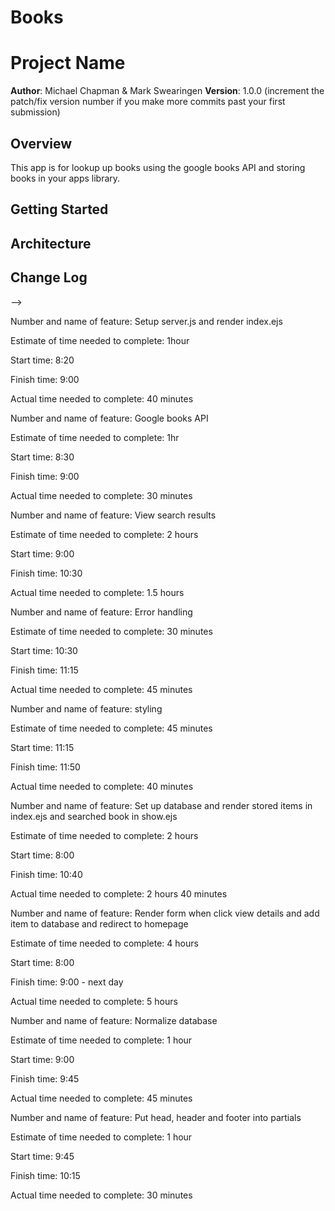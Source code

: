 # Books
# Project Name

**Author**: Michael Chapman & Mark Swearingen
**Version**: 1.0.0 (increment the patch/fix version number if you make more commits past your first submission)

## Overview
This app is for lookup up books using the google books API and storing books in your apps library.

## Getting Started
<!-- What are the steps that a user must take in order to build this app on their own machine and get it running? -->

## Architecture
<!-- Provide a detailed description of the application design. What technologies (languages, libraries, etc) you're using, and any other relevant design information. -->

## Change Log
<!-- Use this area to document the iterative changes made to your application as each feature is successfully implemented. Use time stamps. Here's an examples:

01-01-2001 4:59pm - Application now has a fully-functional express server, with GET and POST routes for the book resource.

## Credits and Collaborations
<!-- Give credit (and a link) to other people or resources that helped you build this application. -->
-->

Number and name of feature: Setup server.js and render index.ejs

Estimate of time needed to complete: 1hour

Start time: 8:20

Finish time: 9:00

Actual time needed to complete: 40 minutes

Number and name of feature: Google books API

Estimate of time needed to complete: 1hr

Start time: 8:30

Finish time: 9:00

Actual time needed to complete: 30 minutes 

Number and name of feature: View search results

Estimate of time needed to complete: 2 hours

Start time: 9:00

Finish time: 10:30

Actual time needed to complete: 1.5 hours

Number and name of feature: Error handling

Estimate of time needed to complete: 30 minutes

Start time: 10:30

Finish time: 11:15

Actual time needed to complete: 45 minutes

Number and name of feature: styling

Estimate of time needed to complete: 45 minutes

Start time: 11:15

Finish time: 11:50

Actual time needed to complete: 40 minutes


Number and name of feature: Set up database and render stored items in index.ejs and searched book in show.ejs

Estimate of time needed to complete: 2 hours

Start time: 8:00

Finish time: 10:40

Actual time needed to complete: 2 hours 40 minutes

Number and name of feature: Render form when click view details and add item to database and redirect to homepage

Estimate of time needed to complete: 4 hours

Start time: 8:00

Finish time: 9:00 - next day

Actual time needed to complete: 5 hours

Number and name of feature: Normalize database

Estimate of time needed to complete: 1 hour

Start time: 9:00

Finish time: 9:45

Actual time needed to complete: 45 minutes

Number and name of feature: Put head, header and footer into partials

Estimate of time needed to complete: 1 hour

Start time: 9:45

Finish time: 10:15

Actual time needed to complete: 30 minutes
